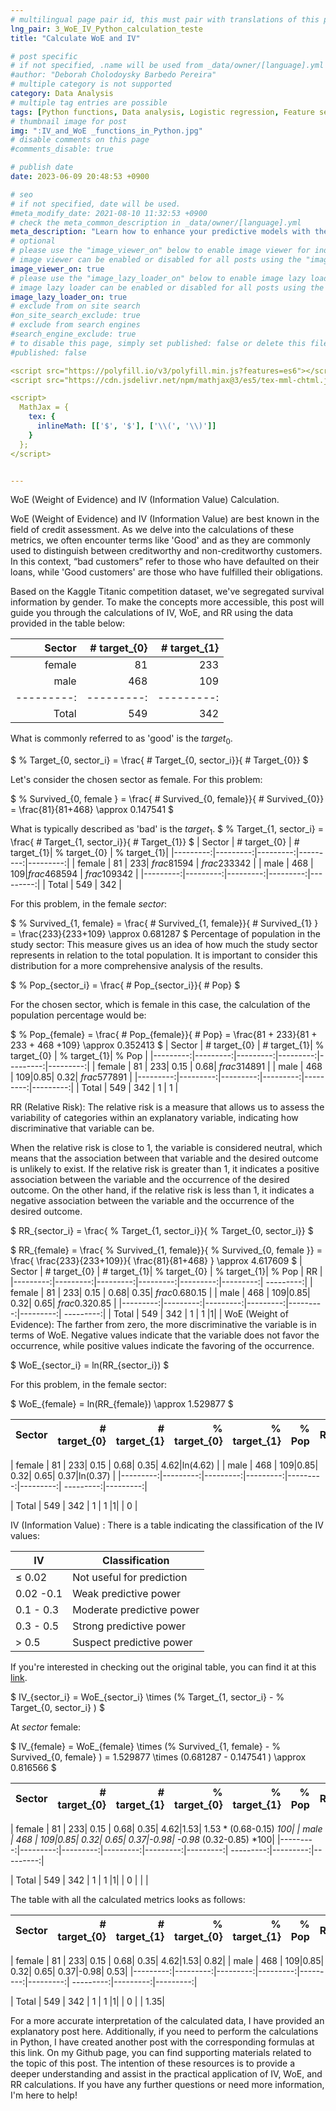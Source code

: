 ```yaml
---
# multilingual page pair id, this must pair with translations of this page. (This name must be unique)
lng_pair: 3_WoE_IV_Python_calculation_teste
title: "Calculate WoE and IV"

# post specific
# if not specified, .name will be used from _data/owner/[language].yml
#author: "Deborah Cholodoysky Barbedo Pereira"
# multiple category is not supported
category: Data Analysis
# multiple tag entries are possible
tags: [Python functions, Data analysis, Logistic regression, Feature selection, Information Value (IV), Weight of Evidence (WoE), Predictive modeling, Titanic dataset ]
# thumbnail image for post
img: ":IV_and_WoE _functions_in_Python.jpg"
# disable comments on this page
#comments_disable: true

# publish date
date: 2023-06-09 20:48:53 +0900

# seo
# if not specified, date will be used.
#meta_modify_date: 2021-08-10 11:32:53 +0900
# check the meta_common_description in _data/owner/[language].yml
meta_description: "Learn how to enhance your predictive models with the power of Information Value (IV) and Weight of Evidence (WoE). This page provides step-by-step instructions for creating custom Python functions that calculate WoE and IV, enabling you to accurately evaluate feature predictiveness and improve model performance."
# optional
# please use the "image_viewer_on" below to enable image viewer for individual pages or posts (_posts/ or [language]/_posts folders).
# image viewer can be enabled or disabled for all posts using the "image_viewer_posts: true" setting in _data/conf/main.yml.
image_viewer_on: true
# please use the "image_lazy_loader_on" below to enable image lazy loader for individual pages or posts (_posts/ or [language]/_posts folders).
# image lazy loader can be enabled or disabled for all posts using the "image_lazy_loader_posts: true" setting in _data/conf/main.yml.
image_lazy_loader_on: true
# exclude from on site search
#on_site_search_exclude: true
# exclude from search engines
#search_engine_exclude: true
# to disable this page, simply set published: false or delete this file
#published: false

<script src="https://polyfill.io/v3/polyfill.min.js?features=es6"></script>
<script src="https://cdn.jsdelivr.net/npm/mathjax@3/es5/tex-mml-chtml.js"></script>

<script>
  MathJax = {
    tex: {
      inlineMath: [['$', '$'], ['\\(', '\\)']]
    }
  };
</script>


---
```


<!-- outline-start -->

WoE (Weight of Evidence) and IV (Information Value) Calculation.

<!-- outline-end -->


WoE (Weight of Evidence) and IV (Information Value) are best known in the field of credit assessment. As we delve into the calculations of these metrics, we often encounter terms like 'Good' and as they are commonly used to distinguish between creditworthy and non-creditworthy customers. In this context, “bad customers” refer to those who have defaulted on their loans, while 'Good customers' are those who have fulfilled their obligations.

Based on the Kaggle Titanic competition dataset, we've segregated survival information by gender.  To make the concepts more accessible, this post will guide you through the calculations of IV, WoE, and RR using the data provided in the table below:

| Sector |        # target_{0}  |        # target_{1}|
|---------:|---------:|---------:|
|   female | 81 | 233|
|     male  | 468 | 109|
|---------:|---------:|---------:|
|     Total | 549 | 342 |
What is commonly referred to as 'good' is the $target_{0}$.

$ % Target_{0, sector_i} = \frac{ # Target_{0, sector_i}}{ # Target_{0}} $

Let's consider the chosen sector as female.
For this problem:

$ % Survived_{0, female } = \frac{ # Survived_{0, female}}{ # Survived_{0}} = \frac{81}{81+468} \approx 0.147541 $

What is typically described as 'bad' is the $target_{1}$.
$ % Target_{1, sector_i} = \frac{ # Target_{1, sector_i}}{ # Target_{1}} $
| Sector |        # target_{0}  |        # target_{1}|    % target_{0}  |        % target_{1}|
|---------:|---------:|---------:|---------:|---------:|
|   female | 81 | 233| $frac{81}{594}$ | $frac{233}{342}$ |
|     male  | 468 | 109|$frac{468}{594}$ | $frac{109}{342}$ |
|---------:|---------:|---------:|---------:|---------:|
|     Total | 549 | 342 |

For this problem, in the female $sector$:

$ % Survived_{1, female} = \frac{ # Survived_{1, female}}{ # Survived_{1} } = \frac{233}{233+109} \approx 0.681287 $
Percentage of population in the study sector:
This measure gives us an idea of how much the study sector represents in relation to the total population. It is important to consider this distribution for a more comprehensive analysis of the results.

$ % Pop_{sector_i} = \frac{ # Pop_{sector_i}}{ # Pop} $

For the chosen sector, which is female in this case, the calculation of the population percentage would be:

$ % Pop_{female} = \frac{ # Pop_{female}}{ # Pop} = \frac{81 + 233}{81 + 233 + 468 +109} \approx 0.352413 $
| Sector |        # target_{0}  |        # target_{1}|    % target_{0}  |        % target_{1}|    % Pop   |
|---------:|---------:|---------:|---------:|---------:|---------:|
|   female | 81 | 233| 0.15 | 0.68| $frac{314}{891}$ |
|     male  | 468 | 109|0.85| 0.32| $frac{577}{891}$ |
|---------:|---------:|---------:|---------:|---------:|---------:|
|     Total | 549 | 342 | 1 | 1 |

RR (Relative Risk):
The relative risk is a measure that allows us to assess the variability of categories within an explanatory variable, indicating how discriminative that variable can be.

When the relative risk is close to 1, the variable is considered neutral, which means that the association between that variable and the desired outcome is unlikely to exist. If the relative risk is greater than 1, it indicates a positive association between the variable and the occurrence of the desired outcome. On the other hand, if the relative risk is less than 1, it indicates a negative association between the variable and the occurrence of the desired outcome.

$ RR_{sector_i} = \frac{ % Target_{1, sector_i}}{ % Target_{0, sector_i}} $

$ RR_{female} = \frac{ % Survived_{1, female}}{ % Survived_{0, female }} = \frac{ \frac{233}{233+109}}{ \frac{81}{81+468} } \approx 4.617609 $
| Sector |        # target_{0}  |        # target_{1}|    % target_{0}  |        % target_{1}|    % Pop   | RR |
|---------:|---------:|---------:|---------:|---------:|---------:| ---------:|
|   female | 81 | 233| 0.15 | 0.68| 0.35| $frac{0.68}{0.15}$ |
|     male  | 468 | 109|0.85| 0.32| 0.65| $frac{0.32}{0.85}$ |
|---------:|---------:|---------:|---------:|---------:|---------:| ---------:|
|     Total | 549 | 342 | 1 | 1 |1| |
WoE (Weight of Evidence):
The farther from zero, the more discriminative the variable is in terms of WoE. Negative values indicate that the variable does not favor the occurrence, while positive values indicate the favoring of the occurrence.

$ WoE_{sector_i} = ln(RR_{sector_i}) $

For this problem, in the female sector:

$ WoE_{female} = ln(RR_{female}) \approx 1.529877 $

| Sector |        # target_{0}  |        # target_{1}|    % target_{0}  |        % target_{1}|    % Pop   | RR |    WoE |
|---------:|---------:|---------:|---------:|---------:|---------:| ---------:|---------:|

|   female | 81 | 233| 0.15 | 0.68| 0.35| 4.62|ln(4.62) |
|     male  | 468 | 109|0.85| 0.32| 0.65| 0.37|ln(0.37) |
|---------:|---------:|---------:|---------:|---------:|---------:| ---------:|---------:|

|     Total | 549 | 342 | 1 | 1 |1| | 0 |

IV (Information Value) :
There is a table indicating the classification of the IV values:

| IV        | Classification            |
|-----------|---------------------------|
| ≤ 0.02   | Not useful for prediction |
| 0.02 -0.1 | Weak predictive power     |
| 0.1 - 0.3 | Moderate predictive power |
| 0.3 - 0.5 | Strong predictive power   |
| \> 0.5     | Suspect predictive power  |


If you're interested in checking out the original table, you can find it at this [link](https://teses.usp.br/teses/disponiveis/45/45134/tde-05022015-232801/pt-br.php).

$ IV_{sector_i} = WoE_{sector_i} \times (\% Target_{1, sector_i} - \% Target_{0, sector_i} ) $

At $sector$ female:

$ IV_{female} = WoE_{female} \times (\% Survived_{1, female} - \% Survived_{0, female} )  = 1.529877 \times (0.681287 - 0.147541 ) \approx 0.816566 $

| Sector |        # target_{0}  |        # target_{1}|    % target_{0}  |        % target_{1}|    % Pop   | RR |    WoE | IV |
|---------:|---------:|---------:|---------:|---------:|---------:| ---------:|---------:|---------:|

|   female | 81 | 233| 0.15 | 0.68| 0.35| 4.62|1.53| 1.53 * (0.68-0.15) *100|
|     male  | 468 | 109|0.85| 0.32| 0.65| 0.37|-0.98| -0.98* (0.32-0.85) *100|
|---------:|---------:|---------:|---------:|---------:|---------:| ---------:|---------:|---------:|

|     Total | 549 | 342 | 1 | 1 |1| | 0 | | |

The table with all the calculated metrics looks as follows:

| Sector |        # target_{0}  |        # target_{1}|    % target_{0}  |        % target_{1}|    % Pop   | RR |    WoE | IV |
|---------:|---------:|---------:|---------:|---------:|---------:| ---------:|---------:|---------:|

|   female | 81 | 233| 0.15 | 0.68| 0.35| 4.62|1.53| 0.82|
|     male  | 468 | 109|0.85| 0.32| 0.65| 0.37|-0.98| 0.53|
|---------:|---------:|---------:|---------:|---------:|---------:| ---------:|---------:|---------:|

|     Total | 549 | 342 | 1 | 1 |1| | 0 | | 1.35|

For a more accurate interpretation of the calculated data, I have provided an explanatory post here. Additionally, if you need to perform the calculations in Python, I have created another post with the corresponding formulas at this link. On my Github page, you can find supporting materials related to the topic of this post. The intention of these resources is to provide a deeper understanding and assist in the practical application of IV, WoE, and RR calculations. If you have any further questions or need more information, I'm here to help!
